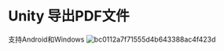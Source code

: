 # Unity 导出PDF文件
支持Android和Windows
![bc0112a7f71555d4b643388ac4f423d](https://user-images.githubusercontent.com/50124510/209040471-e569cf22-f525-484c-9800-5bbfaf7c3c21.png)
